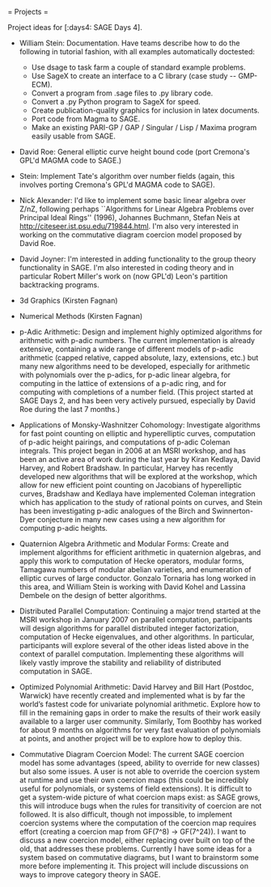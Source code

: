 = Projects =

Project ideas for [:days4: SAGE Days 4].

 * William Stein: Documentation.  Have teams describe how to do the following in tutorial fashion, with all examples automatically doctested:
     * Use dsage to task farm a couple of standard example problems.
     * Use SageX to create an interface to a C library (case study -- GMP-ECM).
     * Convert a program from .sage files to .py library code.
     * Convert a .py Python program to SageX for speed.
     * Create publication-quality graphics for inclusion in latex documents.
     * Port code from Magma to SAGE.
     * Make an existing PARI-GP / GAP / Singular / Lisp / Maxima program easily usable from SAGE.

 * David Roe: General elliptic curve height bound code (port Cremona's GPL'd MAGMA code to SAGE.)
 
 * Stein: Implement Tate's algorithm over number fields (again, this involves porting Cremona's GPL'd MAGMA code to SAGE).

 * Nick Alexander: I'd like to implement some basic linear algebra over Z/nZ, following perhaps ``Algorithms for Linear Algebra Problems over Principal Ideal Rings'' (1996), Johannes Buchmann, Stefan Neis at http://citeseer.ist.psu.edu/719844.html. I'm also very interested in working on the commutative diagram coercion model proposed by David Roe.

 * David Joyner: I'm interested in adding functionality to the group theory functionality in SAGE. I'm also interested in coding theory and in particular Robert Miller's work on (now GPL'd) Leon's partition backtracking programs. 

 * 3d Graphics (Kirsten Fagnan)

 * Numerical Methods (Kirsten Fagnan)

 *  p-Adic Arithmetic: Design and implement highly optimized algorithms for arithmetic with p-adic numbers. The current implementation is already extensive, containing a wide range of different models of p-adic arithmetic (capped relative, capped absolute, lazy, extensions, etc.) but many new algorithms need to be developed, especially for arithmetic with polynomials over the p-adics, for p-adic linear algebra, for computing in the lattice of extensions of a p-adic ring, and for computing with completions of a number field. (This project started at SAGE Days 2, and has been very actively pursued, especially by David Roe during the last 7 months.)

 *  Applications of Monsky-Washnitzer Cohomology: Investigate algorithms for fast point counting on elliptic and hyperelliptic curves, computation of p-adic height pairings, and computations of p-adic Coleman integrals. This project began in 2006 at an MSRI workshop, and has been an active area of work during the last year by Kiran Kedlaya, David Harvey, and Robert Bradshaw. In particular, Harvey has recently developed new algorithms that will be explored at the workshop, which allow for new efficient point counting on Jacobians of hyperelliptic curves, Bradshaw and Kedlaya have implemented Coleman integration which has application to the study of rational points on curves, and Stein has been investigating p-adic analogues of the Birch and Swinnerton-Dyer conjecture in many new cases using a new algorithm for computing p-adic heights.

 * Quaternion Algebra Arithmetic and Modular Forms: Create and implement algorithms for efficient arithmetic in quaternion algebras, and apply this work to computation of Hecke operators, modular forms, Tamagawa numbers of modular abelian varieties, and enumeration of elliptic curves of large conductor. Gonzalo Tornaria has long worked in this area, and William Stein is working with David Kohel and Lassina Dembele on the design of better algorithms.

 * Distributed Parallel Computation: Continuing a major trend started at the MSRI workshop in January 2007 on parallel computation, participants will design algorithms for parallel distributed integer factorization, computation of Hecke eigenvalues, and other algorithms. In particular, participants will explore several of the other ideas listed above in the context of parallel computation. Implementing these algorithms will likely vastly improve the stability and reliability of distributed computation in SAGE.

 * Optimized Polynomial Arithmetic: David Harvey and Bill Hart (Postdoc, Warwick) have recently created and implemented what is by far the world’s fastest code for univariate polynomial arithmetic. Explore how to fill in the remaining gaps in order to make the results of their work easily available to a larger user community. Similarly, Tom Boothby has worked for about 9 months on algorithms for very fast evaluation of polynomials at points, and another project will be to explore how to deploy this.

 * Commutative Diagram Coercion Model: The current SAGE coercion model has some advantages (speed, ability to override for new classes) but also some issues.  A user is not able to override the coercion system at runtime and use their own coercion maps (this could be incredibly useful for polynomials, or systems of field extensions).  It is difficult to get a system-wide picture of what coercion maps exist: as SAGE grows, this will introduce bugs when the rules for transitivity of coercion are not followed.  It is also difficult, though not impossible, to implement coercion systems where the computation of the coercion map requires effort (creating a coercion map from GF(7^8) -> GF(7^24)).  I want to discuss a new coercion model, either replacing over built on top of the old, that addresses these problems.  Currently I have some ideas for a system based on commutative diagrams, but I want to brainstorm some more before implementing it.  This project will include discussions on ways to improve category theory in SAGE.
